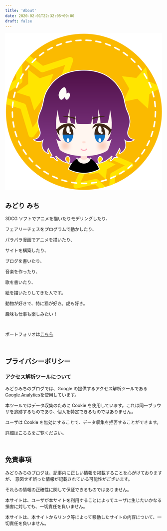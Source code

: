 ```yaml
---
title: 'About'
date: 2020-02-01T22:32:05+09:00
draft: false
---
```


<img src="../images/profile.png" alt="プロフィール画像" width={160} />

## みどり みち

3DCG ソフトでアニメを描いたりモデリングしたり、

フェアリーチェスをプログラムで動かしたり、

パラパラ漫画でアニメを描いたり、

サイトを構築したり、

ブログを書いたり、

音楽を作ったり、

歌を書いたり、

絵を描いたりしてきた人です。

動物が好きで、特に猫が好き。虎も好き。

趣味も仕事も楽しみたい！

<br/>

ポートフォリオは[こちら](https://works.midorimici.com)

<br/>

## プライバシーポリシー

### アクセス解析ツールについて

みどりみちのブログでは、Google の提供するアクセス解析ツールである [Google Analytics](https://analytics.google.com/)を使用しています。

本ツールではデータ収集のために Cookie を使用しています。これは同一ブラウザを追跡するものであり、個人を特定できるものではありません。

ユーザは Cookie を無効にすることで、データ収集を拒否することができます。

詳細は[こちら](https://policies.google.com/technologies/partner-sites?hl=ja)をご覧ください。

<!--
### 広告について

みどりみちのブログでは、第三者配信による広告サービス（[Google Adsense](http://www.google.com/adsense/start/)）を利用しています。

このような広告配信事業者は Cookie を使用して、ユーザの本サイトや他のサイトへの過去のアクセス時の情報（氏名、住所、メール アドレス、電話番号は含まれません）に基づいて、適切な広告をユーザに配信しています。

ユーザは[広告設定](https://www.google.com/settings/ads)でパーソナライズ広告を無効にすることができます。

このプロセスの詳細やこのような情報が広告配信事業者に使用されないようにする方法については、[こちら](https://policies.google.com/technologies/ads?hl=ja)をご覧ください。
-->

<br/>

## 免責事項

みどりみちのブログは、記事内に正しい情報を掲載することを心がけておりますが、
意図せず誤った情報が記載されている可能性がございます。

それらの情報の正確性に関して保証できるものではありません。

本サイトは、ユーザが本サイトを利用することによってユーザに生じたいかなる損害に対しても、一切責任を負いません。

本サイトは、本サイトからリンク等によって移動したサイトの内容について、一切責任を負いません。
